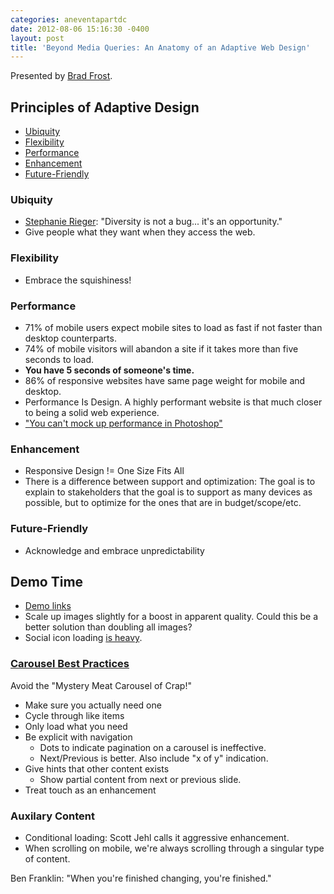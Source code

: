 ```yaml
---
categories: aneventapartdc
date: 2012-08-06 15:16:30 -0400
layout: post
title: 'Beyond Media Queries: An Anatomy of an Adaptive Web Design'
---
```


Presented by [Brad Frost](http://bradfrostweb.com/).

## Principles of Adaptive Design ##

- [Ubiquity](#ubiquity)
- [Flexibility](#flexibility)
- [Performance](#performance)
- [Enhancement](#enhancement)
- [Future-Friendly](#future-friendly)

### Ubiquity ###

- [Stephanie Rieger](http://stephanierieger.com/diversity-is-not-a-bug/): "Diversity is not a bug... it's an opportunity."
- Give people what they want when they access the web.

### Flexibility ###

- Embrace the squishiness!

### Performance ###

- 71% of mobile users expect mobile sites to load as fast if not faster than desktop counterparts.
- 74% of mobile visitors will abandon a site if it takes more than five seconds to load.
- **You have 5 seconds of someone's time.**
- 86% of responsive websites have same page weight for mobile and desktop.
- Performance Is Design. A highly performant website is that much closer to being a solid web experience.
- ["You can't mock up performance in Photoshop"](https://twitter.com/zeldman/status/232560011316977664)

### Enhancement ###

- Responsive Design != One Size Fits All
- There is a difference between support and optimization: The goal is to explain to stakeholders that the goal is to support as many devices as possible, but to optimize for the ones that are in budget/scope/etc.

### Future-Friendly ###

- Acknowledge and embrace unpredictability

## Demo Time ##

- [Demo links](http://twitter.com/brad_frost/status/232552532382187520)
- Scale up images slightly for a boost in apparent quality. Could this be a better solution than doubling all images?
- Social icon loading [is heavy](http://www.zurb.com/article/883/small-painful-buttons-why-social-media-bu).

### [Carousel Best Practices](https://twitter.com/ladanday/status/232563612944834560) ###

Avoid the "Mystery Meat Carousel of Crap!"

- Make sure you actually need one
- Cycle through like items
- Only load what you need
- Be explicit with navigation
	- Dots to indicate pagination on a carousel is ineffective.
	- Next/Previous is better. Also include "x of y" indication.
- Give hints that other content exists
	- Show partial content from next or previous slide.
- Treat touch as an enhancement

### Auxilary Content ###

- Conditional loading: Scott Jehl calls it aggressive enhancement.
- When scrolling on mobile, we're always scrolling through a singular type of content.

Ben Franklin: "When you're finished changing, you're finished."
